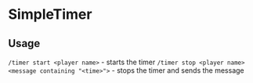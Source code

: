 # SimpleTimer

## Usage

`/timer start <player name>` - starts the timer
`/timer stop <player name> <message containing "<time>">` - stops the timer and sends the message
